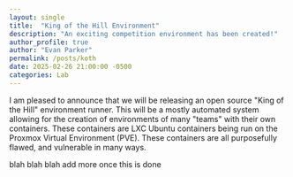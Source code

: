 ```yaml
---
layout: single
title:  "King of the Hill Environment"
description: "An exciting competition environment has been created!"
author_profile: true
author: "Evan Parker"
permalink: /posts/koth
date: 2025-02-26 21:00:00 -0500
categories: Lab
---
```


I am pleased to announce that we will be releasing an open source "King of the Hill" environment runner. This will be a mostly automated system allowing for the creation of environments of many "teams" with their own containers. These containers are LXC Ubuntu containers being run on the Proxmox Virtual Environment (PVE). These containers are all purposefully flawed, and vulnerable in many ways.

blah blah blah add more once this is done
